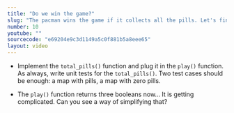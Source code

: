 ```yaml
---
title: "Do we win the game?"
slug: "The pacman wins the game if it collects all the pills. Let's find a way to count all the pills in the map."
number: 10
youtube: ""
sourcecode: "e69204e9c3d1149a5c0f881b5a8eee65"
layout: video
---
```


* Implement the `total_pills()` function and plug it in the `play()` function. As always, write unit tests for the `total_pills()`. Two test cases should be enough: a map with pills, a map with zero pills.

* The `play()` function returns three booleans now... It is getting complicated. Can you see a way of simplifying that?





